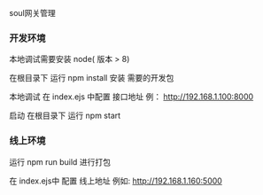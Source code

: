 soul网关管理

### 开发环境
  本地调试需要安装 node( 版本 > 8)

  在根目录下 运行 npm install 安装 需要的开发包

  本地调试 在 index.ejs 中配置 接口地址  例： http://192.168.1.100:8000

  启动  在根目录下 运行 npm start

### 线上环境 

  运行 npm run build 进行打包

  在 index.ejs中 配置 线上地址  例如: http://192.168.1.160:5000
